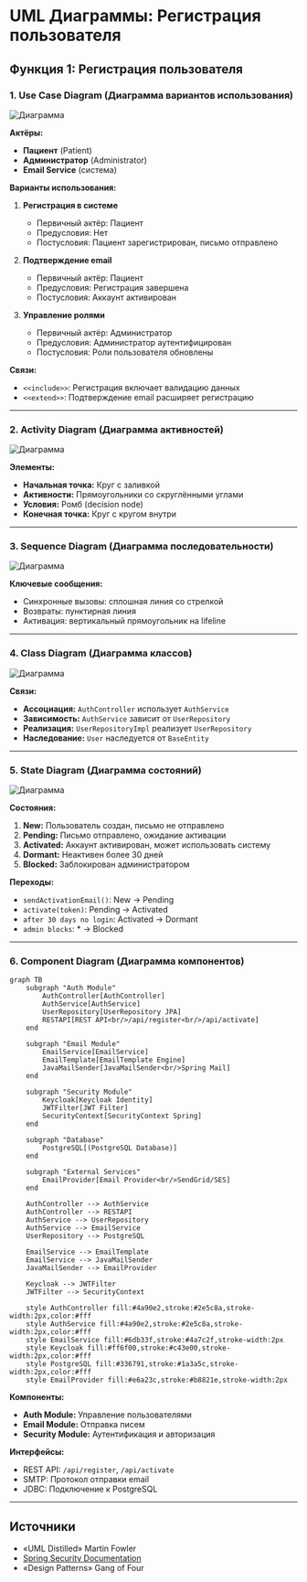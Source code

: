 # UML Диаграммы: Регистрация пользователя

## Функция 1: Регистрация пользователя

### 1. Use Case Diagram (Диаграмма вариантов использования)

![Диаграмма](img/diagrams/uml-registration-1.png)

**Актёры:**
- **Пациент** (Patient)
- **Администратор** (Administrator)
- **Email Service** (система)

**Варианты использования:**
1. **Регистрация в системе**
   - Первичный актёр: Пациент
   - Предусловия: Нет
   - Постусловия: Пациент зарегистрирован, письмо отправлено
   
2. **Подтверждение email**
   - Первичный актёр: Пациент
   - Предусловия: Регистрация завершена
   - Постусловия: Аккаунт активирован
   
3. **Управление ролями**
   - Первичный актёр: Администратор
   - Предусловия: Администратор аутентифицирован
   - Постусловия: Роли пользователя обновлены

**Связи:**
- `<<include>>`: Регистрация включает валидацию данных
- `<<extend>>`: Подтверждение email расширяет регистрацию

---

### 2. Activity Diagram (Диаграмма активностей)

![Диаграмма](img/diagrams/uml-registration-2.png)

**Элементы:**
- **Начальная точка:** Круг с заливкой
- **Активности:** Прямоугольники со скруглёнными углами
- **Условия:** Ромб (decision node)
- **Конечная точка:** Круг с кругом внутри

---

### 3. Sequence Diagram (Диаграмма последовательности)

![Диаграмма](img/diagrams/uml-registration-3.png)

**Ключевые сообщения:**
- Синхронные вызовы: сплошная линия со стрелкой
- Возвраты: пунктирная линия
- Активация: вертикальный прямоугольник на lifeline

---

### 4. Class Diagram (Диаграмма классов)

![Диаграмма](img/diagrams/uml-registration-4.png)

**Связи:**
- **Ассоциация:** `AuthController` использует `AuthService`
- **Зависимость:** `AuthService` зависит от `UserRepository`
- **Реализация:** `UserRepositoryImpl` реализует `UserRepository`
- **Наследование:** `User` наследуется от `BaseEntity`

---

### 5. State Diagram (Диаграмма состояний)

![Диаграмма](img/diagrams/uml-registration-5.png)

**Состояния:**
1. **New:** Пользователь создан, письмо не отправлено
2. **Pending:** Письмо отправлено, ожидание активации
3. **Activated:** Аккаунт активирован, может использовать систему
4. **Dormant:** Неактивен более 30 дней
5. **Blocked:** Заблокирован администратором

**Переходы:**
- `sendActivationEmail()`: New → Pending
- `activate(token)`: Pending → Activated
- `after 30 days no login`: Activated → Dormant
- `admin blocks`: * → Blocked

---

### 6. Component Diagram (Диаграмма компонентов)

```mermaid
graph TB
    subgraph "Auth Module"
        AuthController[AuthController]
        AuthService[AuthService]
        UserRepository[UserRepository JPA]
        RESTAPI[REST API<br/>/api/register<br/>/api/activate]
    end
    
    subgraph "Email Module"
        EmailService[EmailService]
        EmailTemplate[EmailTemplate Engine]
        JavaMailSender[JavaMailSender<br/>Spring Mail]
    end
    
    subgraph "Security Module"
        Keycloak[Keycloak Identity]
        JWTFilter[JWT Filter]
        SecurityContext[SecurityContext Spring]
    end
    
    subgraph "Database"
        PostgreSQL[(PostgreSQL Database)]
    end
    
    subgraph "External Services"
        EmailProvider[Email Provider<br/>SendGrid/SES]
    end
    
    AuthController --> AuthService
    AuthController --> RESTAPI
    AuthService --> UserRepository
    AuthService --> EmailService
    UserRepository --> PostgreSQL
    
    EmailService --> EmailTemplate
    EmailService --> JavaMailSender
    JavaMailSender --> EmailProvider
    
    Keycloak --> JWTFilter
    JWTFilter --> SecurityContext
    
    style AuthController fill:#4a90e2,stroke:#2e5c8a,stroke-width:2px,color:#fff
    style AuthService fill:#4a90e2,stroke:#2e5c8a,stroke-width:2px,color:#fff
    style EmailService fill:#6db33f,stroke:#4a7c2f,stroke-width:2px
    style Keycloak fill:#ff6f00,stroke:#c43e00,stroke-width:2px,color:#fff
    style PostgreSQL fill:#336791,stroke:#1a3a5c,stroke-width:2px,color:#fff
    style EmailProvider fill:#e6a23c,stroke:#b8821e,stroke-width:2px
```

**Компоненты:**
- **Auth Module:** Управление пользователями
- **Email Module:** Отправка писем
- **Security Module:** Аутентификация и авторизация

**Интерфейсы:**
- REST API: `/api/register`, `/api/activate`
- SMTP: Протокол отправки email
- JDBC: Подключение к PostgreSQL

---

## Источники

- «UML Distilled» Martin Fowler
- [Spring Security Documentation](https://spring.io/projects/spring-security)
- «Design Patterns» Gang of Four

